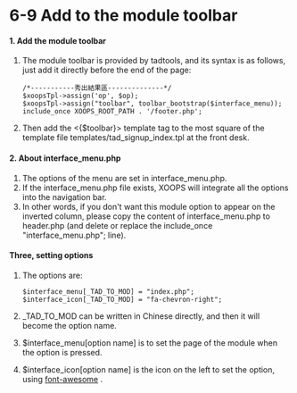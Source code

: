 # 6-9 Add to the module toolbar



#### 1. Add the module toolbar

1. The module toolbar is provided by tadtools, and its syntax is as follows, just add it directly before the end of the page:

   ```text
   /*-----------秀出結果區--------------*/
   $xoopsTpl->assign('op', $op);
   $xoopsTpl->assign("toolbar", toolbar_bootstrap($interface_menu));
   include_once XOOPS_ROOT_PATH . '/footer.php';
   ```

2. Then add the &lt;{$toolbar}&gt; template tag to the most square of the template file templates/tad\_signup\_index.tpl at the front desk.

#### 2. About interface\_menu.php

1. The options of the menu are set in interface\_menu.php.
2. If the interface\_menu.php file exists, XOOPS will integrate all the options into the navigation bar.
3. In other words, if you don't want this module option to appear on the inverted column, please copy the content of interface\_menu.php to header.php \(and delete or replace the include\_once "interface\_menu.php"; line\).

#### Three, setting options

1. The options are:

   ```text
   $interface_menu[_TAD_TO_MOD] = "index.php";
   $interface_icon[_TAD_TO_MOD] = "fa-chevron-right";
   ```

2. \_TAD\_TO\_MOD can be written in Chinese directly, and then it will become the option name.
3. $interface\_menu\[option name\] is to set the page of the module when the option is pressed.
4. $interface\_icon\[option name\] is the icon on the left to set the option, using [font-awesome](http://fontawesome.io/icons/) .


